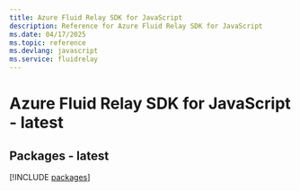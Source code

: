 ```yaml
---
title: Azure Fluid Relay SDK for JavaScript
description: Reference for Azure Fluid Relay SDK for JavaScript
ms.date: 04/17/2025
ms.topic: reference
ms.devlang: javascript
ms.service: fluidrelay
---
```

# Azure Fluid Relay SDK for JavaScript - latest
## Packages - latest
[!INCLUDE [packages](fluid-relay-index.md)]
